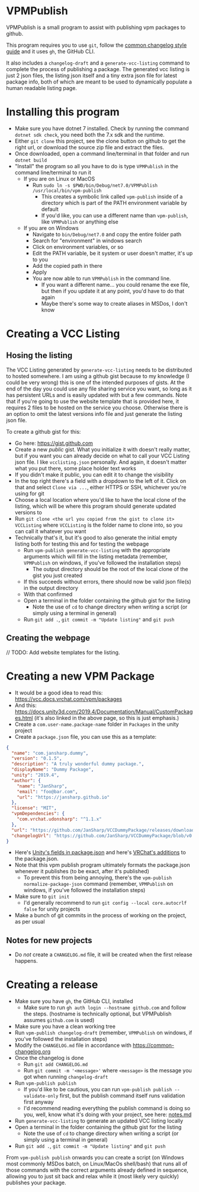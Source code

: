 
# VPMPublish

VPMPublish is a small program to assist with publishing vpm packages to github.

This program requires you to use `git`, follow the [common changelog style guide](https://common-changelog.org) and it uses `gh`, the GitHub CLI.

It also includes a `changelog-draft` and a `generate-vcc-listing` command to complete the process of publishing a package.
The generated vcc listing is just 2 json files, the listing json itself and a tiny extra json file for latest package info, both of which are meant to be used to dynamically populate a human readable listing page.

# Installing this program

- Make sure you have dotnet 7 installed. Check by running the command `dotnet sdk check`, you need both the 7.x sdk and the runtime.
- Either `git clone` this project, see the clone button on github to get the right url, or download the source zip file and extract the files.
- Once downloaded, open a command line/terminal in that folder and run `dotnet build`
- "Install" the program so all you have to do is type `VPMPublish` in the command line/terminal to run it
  - If you are on Linux or MacOS
    - Run `sudo ln -s $PWD/bin/Debug/net7.0/VPMPublish /usr/local/bin/vpm-publish`
      - This creates a symbolic link called `vpm-publish` inside of a directory which is part of the PATH environment variable by default
      - If you'd like, you can use a different name than `vpm-publish`, like `VPMPublish` or anything else
  - If you are on Windows
    - Navigate to `bin/Debug/net7.0` and copy the entire folder path
    - Search for "environment" in windows search
    - Click on environment variables, or so
    - Edit the PATH variable, be it system or user doesn't matter, it's up to you
    - Add the copied path in there
    - Apply
    - You are now able to run `VPMPublish` in the command line.
      - If you want a different name... you could rename the exe file, but then if you update it at any point, you'd have to do that again
      - Maybe there's some way to create aliases in MSDos, I don't know

# Creating a VCC Listing

## Hosing the listing

<!-- cSpell:ignore vcclisting -->

The VCC Listing generated by `generate-vcc-listing` needs to be distributed to hosted somewhere. I am using a github gist because to my knowledge (I could be very wrong) this is one of the intended purposes of gists. At the end of the day you could use any file sharing service you want, so long as it has persistent URLs and is easily updated with but a few commands. Note that if you're going to use the website template that is provided here, it requires 2 files to be hosted on the service you choose. Otherwise there is an option to omit the latest versions info file and just generate the listing json file.

To create a github gist for this:

- Go here: https://gist.github.com
- Create a new _public_ gist. What you initialize it with doesn't really matter, but if you want you can already decide on what to call your VCC Listing json file. I like `vcclisting.json` personally. And again, it doesn't matter what you put there, some place holder text works
- If you didn't make it public, you can edit it to change the visibility
- In the top right there's a field with a dropdown to the left of it. Click on that and select `Clone via ...`, either HTTPS or SSH, whichever you're using for git
- Choose a local location where you'd like to have the local clone of the listing, which will be where this program should generate updated versions to
- Run `git clone <the url you copied from the gist to clone it> VCCListing` where `VCCListing` is the folder name to clone into, so you can call it whatever you want
- Technically that's it, but it's good to also generate the initial empty listing both for testing this and for testing the webpage
  - Run `vpm-publish generate-vcc-listing` with the appropriate arguments which will fill in the listing metadata (remember, `VPMPublish` on windows, if you've followed the installation steps)
    - The output directory should be the root of the local clone of the gist you just created 
  - If this succeeds without errors, there should now be valid json file(s) in the output directory
  - With that confirmed
  - Open a terminal in the folder containing the github gist for the listing
    - Note the use of `cd` to change directory when writing a script (or simply using a terminal in general)
  - Run `git add .`, `git commit -m "Update listing"` and `git push`

## Creating the webpage

// TODO: Add website templates for the listing.

# Creating a new VPM Package

<!-- cSpell:ignore jansharp, vrchat, udonsharp, autocrlf -->

- It would be a good idea to read this: https://vcc.docs.vrchat.com/vpm/packages
- And this: https://docs.unity3d.com/2019.4/Documentation/Manual/CustomPackages.html (it's also linked in the above page, so this is just emphasis.)
- Create a `com.user-name.package-name` folder in `Packages` in the unity project
- Create a `package.json` file, you can use this as a template:

```json
{
  "name": "com.jansharp.dummy",
  "version": "0.1.5",
  "description": "A truly wonderful dummy package.",
  "displayName": "Dummy Package",
  "unity": "2019.4",
  "author": {
    "name": "JanSharp",
    "email": "foo@bar.com",
    "url": "https://jansharp.github.io"
  },
  "license": "MIT",
  "vpmDependencies": {
    "com.vrchat.udonsharp": "^1.1.x"
  },
  "url": "https://github.com/JanSharp/VCCDummyPackage/releases/download/v0.1.5/com.jansharp.dummy.zip",
  "changelogUrl": "https://github.com/JanSharp/VCCDummyPackage/blob/v0.1.5/CHANGELOG.md"
}
```

- Here's [Unity's fields in package.json](https://docs.unity3d.com/2019.4/Documentation/Manual/upm-manifestPkg.html) and here's [VRChat's additions](https://vcc.docs.vrchat.com/vpm/packages#vpm-manifest-additions) to the package.json.
- Note that this vpm publish program ultimately formats the package.json whenever it publishes (to be exact, after it's published)
  - To prevent this from being annoying, there's the `vpm-publish normalize-package-json` command (remember, `VPMPublish` on windows, if you've followed the installation steps)
- Make sure to `git init`
  - I'd generally recommend to run `git config --local core.autocrlf false` for unity projects
- Make a bunch of git commits in the process of working on the project, as per usual

## Notes for new projects

- Do _not_ create a `CHANGELOG.md` file, it will be created when the first release happens.

# Creating a release

- Make sure you have `gh`, the GitHub CLI, installed
  - Make sure to run `gh auth login --hostname github.com` and follow the steps. (hostname is technically optional, but VPMPublish assumes `github.com` is used)
- Make sure you have a clean working tree
- Run `vpm-publish changelog-draft` (remember, `VPMPublish` on windows, if you've followed the installation steps)
- Modify the `CHANGELOG.md` file in accordance with https://common-changelog.org
- Once the changelog is done
  - Run `git add CHANGELOG.md`
  - Run `git commit -m '<message>'` where `<message>` is the message you got when running `changelog-draft`
- Run `vpm-publish publish`
  - If you'd like to be cautious, you can run `vpm-publish publish --validate-only` first, but the publish command itself runs validation first anyway
  - I'd recommend reading everything the publish command is doing so you, well, know what it's doing with your project, see here: [notes.md](notes.md)
- Run `generate-vcc-listing` to generate an updated VCC listing locally
- Open a terminal in the folder containing the github gist for the listing
  - Note the use of `cd` to change directory when writing a script (or simply using a terminal in general)
- Run `git add .`, `git commit -m "Update listing"` and `git push`

From `vpm-publish publish` onwards you can create a script (on Windows most commonly MSDos batch, on Linux/MacOs shell/bash) that runs all of those commands with the correct arguments already defined in sequence, allowing you to just sit back and relax while it (most likely very quickly) publishes your package.
